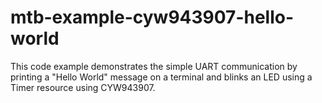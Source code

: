 # mtb-example-cyw943907-hello-world
This code example demonstrates the simple UART communication by printing a "Hello World" message on a terminal and blinks an LED using a Timer resource using CYW943907.
